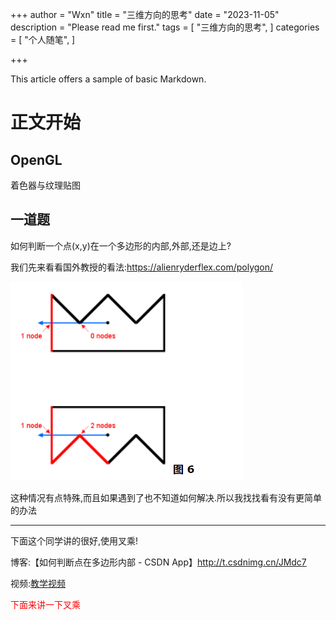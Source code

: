 +++
author = "Wxn"
title = "三维方向的思考"
date = "2023-11-05"
description = "Please read me first."
tags = [
	"三维方向的思考",
]
categories = [
    "个人随笔",
]

+++

This article offers a sample of basic Markdown.
<!--more-->

# 正文开始

## OpenGL

着色器与纹理贴图

## 一道题

如何判断一个点(x,y)在一个多边形的内部,外部,还是边上?

我们先来看看国外教授的看法:https://alienryderflex.com/polygon/

![1699178621524](图片/1699178621524.png)

这种情况有点特殊,而且如果遇到了也不知道如何解决.所以我找找看有没有更简单的办法

----

下面这个同学讲的很好,使用叉乘!

博客:【如何判断点在多边形内部 - CSDN App】http://t.csdnimg.cn/JMdc7

视频:[教学视频](https://www.bilibili.com/video/BV1FD4y1i7Dy/?share_source=copy_web&vd_source=9a022d27a757e495adc6e15743c4ec1d)

<font color=red>下面来讲一下叉乘</font>
